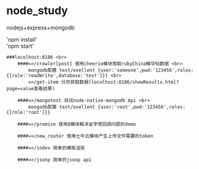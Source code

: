 # node_study
nodejs+express+mongodb

 'npm install' <br> 
 'npm start'

	###locolhost:8186 <br>
		####=>/crowler[post] 使用cheerio模块爬取rubyChina精华帖数据 <br> 
			mongodb配置 test/exellent {user:'someone',pwd:'123456',roles:{[role:'readWrite',database:'test']}} <br> 
			=>/get-item 分页获取数据(locolhost:8186/showResults.html?page=value查看结果)

		####=>/mongotest 测试node-native-mongodb Api <br> 
			mongodb配置 test/exellent {user:'root',pwd:'123456',roles:{[role:'root']}}

		####=>/promise 使用Q模块解决金字塔回调问题的demo 

		####=>/new_router 使用七牛云模块产生上传文件需要的token

		####=>/index 简单的模板渲染

		####=>/jsonp 简单的jsonp api
